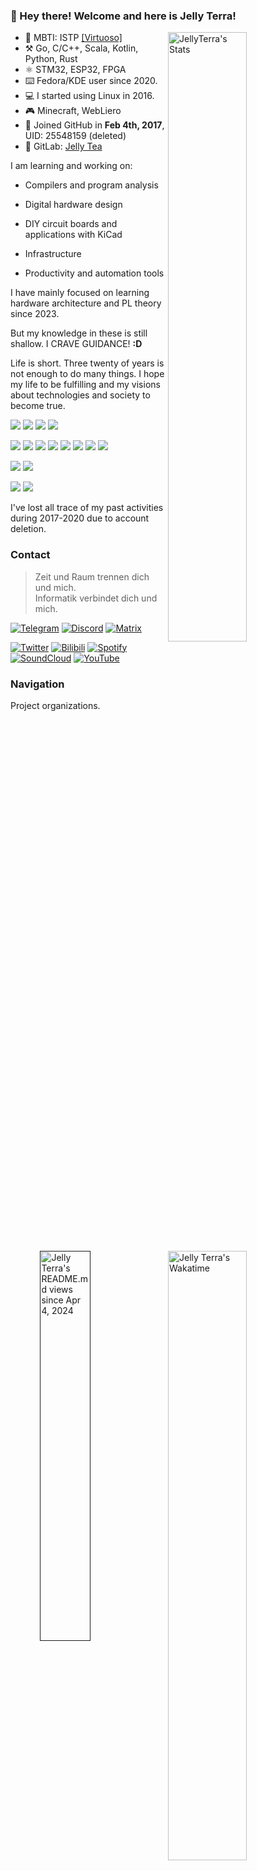 ### 👏 Hey there! Welcome and here is Jelly Terra!

<a href="https://jellyterra.symboltics.com"><img align="right" width="50%" title="JellyTerra's Stats" src="https://github-readme-stats.vercel.app/api?username=jellyterra&bg_color=30,e96443,904e95&title_color=fff&text_color=fff"/></a>

-   💙 MBTI: ISTP [\[Virtuoso\]](https://www.16personalities.com/istp-personality)
-   ⚒️ Go, C/C++, Scala, Kotlin, Python, Rust
-   ⚛ STM32, ESP32, FPGA
-   ⌨️ Fedora/KDE user since 2020.
-   💻 I started using Linux in 2016.
-   🎮 Minecraft, WebLiero
-   👾 Joined GitHub in **Feb 4th, 2017**, UID: 25548159 (deleted)
-   🦊 GitLab: [Jelly Tea](https://gitlab.com/jellytea)

<a href="https://wakatime.com/@jellyterra"><img align="right" width="50%" title="Jelly Terra's Wakatime" src="https://github-readme-stats.vercel.app/api/wakatime?username=jellyterra&layout=compact"/></a>

I am learning and working on:

*   Compilers and program analysis

*   Digital hardware design

*   DIY circuit boards and applications with KiCad

*   Infrastructure

*   Productivity and automation tools

I have mainly focused on learning hardware architecture and PL theory since 2023.

But my knowledge in these is still shallow. I CRAVE GUIDANCE! **:D**

Life is short. Three twenty of years is not enough to do many things.
I hope my life to be fulfilling and my visions about technologies and society to become true.

![](https://img.shields.io/badge/Fedora%20Linux-51A2DA.svg?style=for-the-badge&logo=Fedora&logoColor=white)
![](https://img.shields.io/badge/KDE%20Plasma-1C94EB.svg?style=for-the-badge&logo=KDE&logoColor=white)
![](https://img.shields.io/badge/Visual%20Studio%20Code-1C94EB.svg?style=for-the-badge&logo=VisualStudioCode&logoColor=white)
![](https://img.shields.io/badge/IntelliJ%20IDEA-EA3C6B.svg?style=for-the-badge&logo=IntelliJIDEA&logoColor=white)

![](https://img.shields.io/badge/Vue-4FC08D.svg?style=for-the-badge&logo=Vuedotjs&logoColor=white)
![](https://img.shields.io/badge/TypeScript-3178C6.svg?style=for-the-badge&logo=TypeScript&logoColor=white)
![](https://img.shields.io/badge/Go-00A7D0.svg?style=for-the-badge&logo=Go&logoColor=white)
![](https://img.shields.io/badge/Kotlin-7F52FF.svg?style=for-the-badge&logo=Kotlin&logoColor=white)
![](https://img.shields.io/badge/OCaml-EC6813.svg?style=for-the-badge&logo=OCaml&logoColor=white)
![](https://img.shields.io/badge/Rust-FFC832.svg?style=for-the-badge&logo=Rust&logoColor=black)
![](https://img.shields.io/badge/C/C++-F34B7D.svg?style=for-the-badge&logo=CPlusPlus&logoColor=white)
![](https://img.shields.io/badge/Scala-D73222.svg?style=for-the-badge&logo=Scala&logoColor=white)

![](https://img.shields.io/badge/Cloudflare-F38020.svg?style=for-the-badge&logo=Cloudflare&logoColor=white)
![](https://img.shields.io/badge/DigitalOcean-0080FF.svg?style=for-the-badge&logo=DigitalOcean&logoColor=white)

![](https://img.shields.io/badge/STM32-03234B.svg?style=for-the-badge&logo=STMicroelectronics&logoColor=white)
![](https://img.shields.io/badge/ESP32-E7352C.svg?style=for-the-badge&logo=Espressif&logoColor=white)

I've lost all trace of my past activities during 2017-2020 due to account deletion.

<a href="" target="_blank">
    <img align="right" width="40%" title="Jelly Terra's README.md views since Apr 4, 2024" src="https://count.getloli.com/get/@jellyterra?theme=moebooru/">
</a>

### Contact

> Zeit und Raum trennen dich und mich.<br/>
> Informatik verbindet dich und mich.

[![Telegram](https://img.shields.io/badge/Telegram-26A5E4.svg?style=for-the-badge&logo=Telegram&logoColor=white)](https://t.me/jellyterra)
[![Discord](https://img.shields.io/badge/Discord-5865F2.svg?style=for-the-badge&logo=Discord&logoColor=white)](https://discord.gg/BHjax2qdWn)
[![Matrix](https://img.shields.io/badge/Matrix-000000.svg?style=for-the-badge&logo=Element&logoColor=white)](https://matrix.to/#/@jellyterra:gitter.im)

[![Twitter](https://img.shields.io/badge/Twitter-1D9BF0.svg?style=for-the-badge&logo=X&logoColor=white)](https://twitter.com/jellyterra)
[![Bilibili](https://img.shields.io/badge/Bilibili-00A1D6.svg?style=for-the-badge&logo=Bilibili&logoColor=white)](https://space.bilibili.com/443340304)
[![Spotify](https://img.shields.io/badge/Spotify-1DB954.svg?style=for-the-badge&logo=Spotify&logoColor=white)](https://open.spotify.com/user/t7l8rdnzrcne9lcgnp97hlk4b)
[![SoundCloud](https://img.shields.io/badge/SoundCloud-FF3300.svg?style=for-the-badge&logo=SoundCloud&logoColor=white)](https://soundcloud.com/jellyterra)
[![YouTube](https://img.shields.io/badge/YouTube-FF0000.svg?style=for-the-badge&logo=YouTube&logoColor=white)](https://www.youtube.com/channel/UC_zuyydHhKA7AGrn4Sc1QeA)


### Navigation

Project organizations.

| Name                                            | Description             |
|-------------------------------------------------|-------------------------|
| [LangVM](https://github.com/langvm)             | Compiler infrastructure |
| [JetERA](https://github.com/jetera-creative)    | Circuit board designs   |
| [Symonarch](https://github.com/symonarch)       | Hardware designs        |
| [Circuitrus](https://github.com/circuitrus)     | EDA                     |
| [Pagine](https://github.com/webpagine)          | Web generator           |
| [Holiday Paint](https://github.com/paint-board) | Public canvas           | 

### Sponsor

[![Open Collective](https://img.shields.io/badge/Open%20Collective-7FADF2.svg?style=for-the-badge&logo=OpenCollective&logoColor=white)](https://opencollective.com/jellyterra)

### Security Notices

- Mar 1, 2024: I lost the GPG keypair 8A4D52DC8F884F06, all commits signed with it are marked "Unverified".

### Bookshelf

I do **not** have finished reading all of these books, some just got started or are in the process of being read.

These are the paper books I own below. My reading has switched to e-books to save costs since 2023.

Due to an HTML book, my 1st GitHub account is registered (2017) for Pages.

**The gears of fate begin to turn**

- 📖 2017 [ISBN](https://isbnsearch.org/isbn/9787115290366) Go语言编程
- 📖 2017 [ISBN](https://isbnsearch.org/isbn/9787115452511) Go并发编程实战
- 📖 2018 [ISBN](https://isbnsearch.org/isbn/9787115130228) C Primer Plus (5th Edition)<br/>^ primary school graduation gift from my teacher Zhang
- 📖 2018 [ISBN](https://isbnsearch.org/isbn/9787111421900) Understainding the JVM: Advanced Features and Best Practices (2nd Edition)
- 📖 2018 [ISBN](https://isbnsearch.org/isbn/9787508353944) Understanding the Linux Kernel (3rd Edition)
- 📖 2019 [ISBN](https://isbnsearch.org/isbn/9787302231578) 电子设计从零开始（第2版）<br/>^ gift from [@lizhirui](https://github.com/lizhirui) and his employer Wan
- 📖 2019 [ISBN](https://isbnsearch.org/isbn/9787111575115) OpenGL Programming Guide (9th Edition)
- 📖 2019 [ISBN](https://isbnsearch.org/isbn/9787111251217) Compilers: Principles, Techniques and Tools (2nd Edition)
- 📖 2020 [ISBN](https://isbnsearch.org/isbn/9787121246142) Computer Graphics with OpenGL (4th Edition)
- 📖 2020 [ISBN](https://isbnsearch.org/isbn/9787508386980) Tomcat: The Definitive Guide (2nd Edition)
- 📖 2021 [ISBN](https://isbnsearch.org/isbn/9787121315589) 印制电路板（PCB）设计技术与实践（第三版）
- 📖 2022 [ISBN](https://isbnsearch.org/isbn/9787111544937) Computer Systems: Aprogrammer's Perspective (3rd Edition)
- 📖 2022 [ISBN](https://isbnsearch.org/isbn/9787111631972) Gettings started with LLVM core libraries
- 📖 2023 [ISBN](https://isbnsearch.org/isbn/9787111652144) Computer Organization and Design: The Hardware/Software Interface, RISC-V Edition (5th Edition)

Beneficiary of Z-Library since 2023 and Anna's Archive since 2024

### lost+found

***The less you have, the more you fear losing.***

Writing about past, is my way of making peace with past self, a way to comfort myself.

Here are the ideas and repos I've **dropped** in the past. Most of them were just ideas and had not been fully implemented:

> **2018 On-EasyAccess**
>
> A **failed** xml-based database Go program that **failed** in a competition held by the city.
>
> But it is one of the important bonds with the info-tech teacher Zhang in the last semester of my primary school time.

> **2018 LangVM Project**, which is different with 2023 [one](https://github.com/langvm/).
>
> Motivated to create a purely functional high-level VM as an alternative to the JVM, and provide native compilation support at the same time.
>
> The thing beyond my mind is: it has similar inspiration and motivation with LLVM's, but I didn't know about it that time! [(The last paragraph in Page 3, Preface)](https://faculty.sist.shanghaitech.edu.cn/faculty/songfu/course/spring2018/CS131/llvm.pdf)
>
> As of the time the repository was removed, only an untested interpreter was implemented. LOL
>
> Luckily, there is a Chrome offline webpage capture taken in 2019 saved on my cloud drive. I uploaded it and can be found [here](https://github.com/jellyterra/jellyterra/tree/main/lost-and-found/).
>

> **2018 Lava, Oops, Cheese etc.**
>
> VM-level assembly, high-level and even localized programming languages designed for LangVM.
>
> This is why I bought the "dragon book".

> **2019 Ketchup Graphics**
>
> A simple graphics engine based on OpenGL.
>
> This is why I bought the books about OpenGL. But today we should use Vulkan. xD

> **2019 Divine Comedy and Reality**
>
> Make the story and three realms of Divine Comedy into a game. I found that I was not able to do it that time -- even will never be. **I hope someone/producer can do it.** (for me)

The deletion of my past accounts and activities is a **great regret** for me, which I must to get out from.

2023 means a lot to me. New domains, fantastic mates, inspiring future ...

***It is a rebirth, a new beginning ...***
